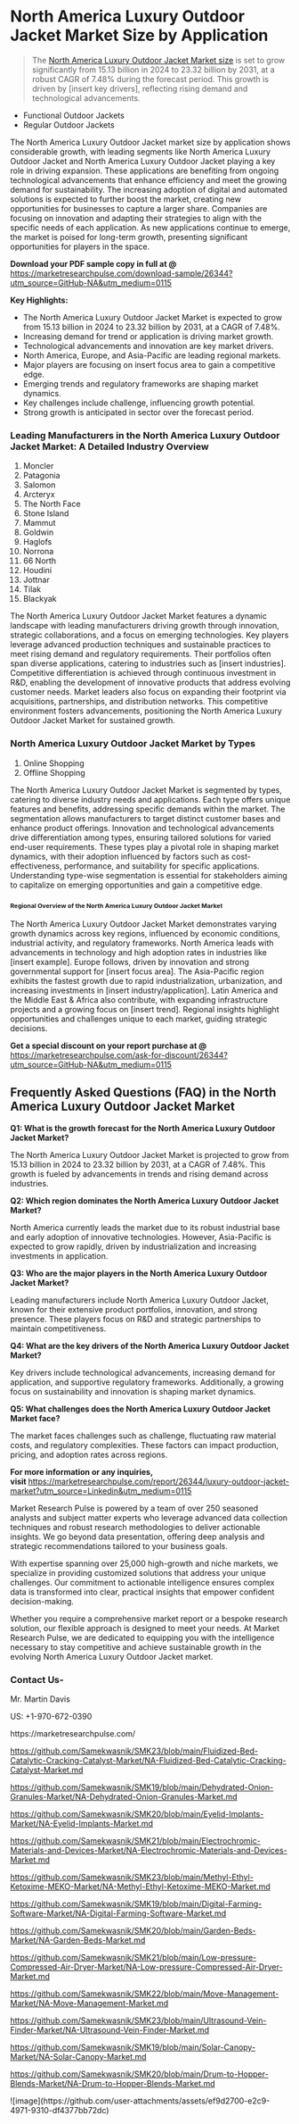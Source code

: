<h1>North America Luxury Outdoor Jacket Market&nbsp;Size by Application</h1><blockquote><p>The <a href="https://marketresearchpulse.com/download-sample/26344?utm_source=GitHub-NA&amp;utm_medium=0115">North America Luxury Outdoor Jacket Market size</a> is set to grow significantly from 15.13 billion in 2024 to 23.32 billion by 2031, at a robust CAGR of 7.48% during the forecast period. This growth is driven by [insert key drivers], reflecting rising demand and technological advancements.</p></blockquote><ul><li>Functional Outdoor Jackets<li> Regular Outdoor Jackets</li></ul><p>The North America Luxury Outdoor Jacket market size by application shows considerable growth, with leading segments like North America Luxury Outdoor Jacket and North America Luxury Outdoor Jacket playing a key role in driving expansion. These applications are benefiting from ongoing technological advancements that enhance efficiency and meet the growing demand for sustainability. The increasing adoption of digital and automated solutions is expected to further boost the market, creating new opportunities for businesses to capture a larger share. Companies are focusing on innovation and adapting their strategies to align with the specific needs of each application. As new applications continue to emerge, the market is poised for long-term growth, presenting significant opportunities for players in the space.</p><p><strong>Download your PDF sample copy in full at @ </strong><a href="https://marketresearchpulse.com/download-sample/26344?utm_source=GitHub-NA&amp;utm_medium=0115">https://marketresearchpulse.com/download-sample/26344?utm_source=GitHub-NA&amp;utm_medium=0115</a></p><p><strong>Key Highlights: </strong></p><ul><li>The North America Luxury Outdoor Jacket Market is expected to grow from 15.13 billion in 2024 to 23.32 billion by 2031, at a CAGR of 7.48%.</li><li>Increasing demand for trend or application is driving market growth.</li><li>Technological advancements and innovation are key market drivers.</li><li>North America, Europe, and Asia-Pacific are leading regional markets.</li><li>Major players are focusing on insert focus area to gain a competitive edge.</li><li>Emerging trends and regulatory frameworks are shaping market dynamics.</li><li>Key challenges include challenge, influencing growth potential.</li><li>Strong growth is anticipated in sector over the forecast period.</li></ul><h3>Leading Manufacturers in the North America Luxury Outdoor Jacket Market: A Detailed Industry Overview</h3><ol><li>Moncler</li><li>Patagonia</li><li>Salomon</li><li>Arcteryx</li><li>The North Face</li><li>Stone Island</li><li>Mammut</li><li>Goldwin</li><li>Haglofs</li><li>Norrona</li><li>66 North</li><li>Houdini</li><li>Jottnar</li><li>Tilak</li><li>Blackyak</li></ol><div class="flex max-w-full flex-col flex-grow"><div class="min-h-8 text-message flex w-full flex-col items-end gap-2 whitespace-normal break-words [.text-message+&amp;]:mt-5" dir="auto" data-message-author-role="assistant" data-message-id="fd8432e4-4910-450d-b182-61b7bfb0a01f" data-message-model-slug="gpt-4o"><div class="flex w-full flex-col gap-1 empty:hidden first:pt-[3px]"><div class="markdown prose w-full break-words dark:prose-invert light"><p>The North America Luxury Outdoor Jacket Market features a dynamic landscape with leading manufacturers driving growth through innovation, strategic collaborations, and a focus on emerging technologies. Key players leverage advanced production techniques and sustainable practices to meet rising demand and regulatory requirements. Their portfolios often span diverse applications, catering to industries such as [insert industries]. Competitive differentiation is achieved through continuous investment in R&amp;D, enabling the development of innovative products that address evolving customer needs. Market leaders also focus on expanding their footprint via acquisitions, partnerships, and distribution networks. This competitive environment fosters advancements, positioning the North America Luxury Outdoor Jacket Market for sustained growth.</p></div></div></div></div><h3>North America Luxury Outdoor Jacket Market by Types</h3><ol><li>Online Shopping<li> Offline Shopping</li></ol><div class="flex max-w-full flex-col flex-grow"><div class="min-h-8 text-message flex w-full flex-col items-end gap-2 whitespace-normal break-words [.text-message+&amp;]:mt-5" dir="auto" data-message-author-role="assistant" data-message-id="084470be-0bb7-4664-bddf-5156b4f41249" data-message-model-slug="gpt-4o-mini"><div class="flex w-full flex-col gap-1 empty:hidden first:pt-[3px]"><div class="markdown prose w-full break-words dark:prose-invert light"><p>The North America Luxury Outdoor Jacket Market is segmented by types, catering to diverse industry needs and applications. Each type offers unique features and benefits, addressing specific demands within the market. The segmentation allows manufacturers to target distinct customer bases and enhance product offerings. Innovation and technological advancements drive differentiation among types, ensuring tailored solutions for varied end-user requirements. These types play a pivotal role in shaping market dynamics, with their adoption influenced by factors such as cost-effectiveness, performance, and suitability for specific applications. Understanding type-wise segmentation is essential for stakeholders aiming to capitalize on emerging opportunities and gain a competitive edge.</p></div></div></div></div><h3><span style="font-size: 11px;">Regional Overview of the North America Luxury Outdoor Jacket Market</span></h3><div class="flex max-w-full flex-col flex-grow"><div class="min-h-8 text-message flex w-full flex-col items-end gap-2 whitespace-normal break-words [.text-message+&amp;]:mt-5" dir="auto" data-message-author-role="assistant" data-message-id="e9038762-ce64-4e30-91c9-9bd413514231" data-message-model-slug="gpt-4o-mini"><div class="flex w-full flex-col gap-1 empty:hidden first:pt-[3px]"><div class="markdown prose w-full break-words dark:prose-invert light"><p>The North America Luxury Outdoor Jacket Market demonstrates varying growth dynamics across key regions, influenced by economic conditions, industrial activity, and regulatory frameworks. North America leads with advancements in technology and high adoption rates in industries like [insert example]. Europe follows, driven by innovation and strong governmental support for [insert focus area]. The Asia-Pacific region exhibits the fastest growth due to rapid industrialization, urbanization, and increasing investments in [insert industry/application]. Latin America and the Middle East &amp; Africa also contribute, with expanding infrastructure projects and a growing focus on [insert trend]. Regional insights highlight opportunities and challenges unique to each market, guiding strategic decisions.</p></div></div></div></div><p><strong>Get a special discount on your report purchase at @ </strong><a href="https://marketresearchpulse.com/ask-for-discount/26344?utm_source=GitHub-NA&amp;utm_medium=0115">https://marketresearchpulse.com/ask-for-discount/26344?utm_source=GitHub-NA&amp;utm_medium=0115</a></p><h2>Frequently Asked Questions (FAQ) in the North America Luxury Outdoor Jacket Market</h2><p><strong>Q1: What is the growth forecast for the North America Luxury Outdoor Jacket Market?</strong></p><p>The North America Luxury Outdoor Jacket Market is projected to grow from 15.13 billion in 2024 to 23.32 billion by 2031, at a CAGR of 7.48%. This growth is fueled by advancements in trends and rising demand across industries.</p><p><strong>Q2: Which region dominates the North America Luxury Outdoor Jacket Market?</strong></p><p>North America currently leads the market due to its robust industrial base and early adoption of innovative technologies. However, Asia-Pacific is expected to grow rapidly, driven by industrialization and increasing investments in application.</p><p><strong>Q3: Who are the major players in the North America Luxury Outdoor Jacket Market?</strong></p><p>Leading manufacturers include North America Luxury Outdoor Jacket, known for their extensive product portfolios, innovation, and strong presence. These players focus on R&amp;D and strategic partnerships to maintain competitiveness.</p><p><strong>Q4: What are the key drivers of the North America Luxury Outdoor Jacket Market?</strong></p><p>Key drivers include technological advancements, increasing demand for application, and supportive regulatory frameworks. Additionally, a growing focus on sustainability and innovation is shaping market dynamics.</p><p><strong>Q5: What challenges does the North America Luxury Outdoor Jacket Market face?</strong></p><p>The market faces challenges such as challenge, fluctuating raw material costs, and regulatory complexities. These factors can impact production, pricing, and adoption rates across regions.</p><p><strong>For more information or any inquiries, visit&nbsp;</strong><a href="https://marketresearchpulse.com/report/26344/luxury-outdoor-jacket-market?utm_source=Linkedin&utm_medium=0115">https://marketresearchpulse.com/report/26344/luxury-outdoor-jacket-market?utm_source=Linkedin&utm_medium=0115</a></p><p>Market Research Pulse is powered by a team of over 250 seasoned analysts and subject matter experts who leverage advanced data collection techniques and robust research methodologies to deliver actionable insights. We go beyond data presentation, offering deep analysis and strategic recommendations tailored to your business goals.</p><p>With expertise spanning over 25,000 high-growth and niche markets, we specialize in providing customized solutions that address your unique challenges. Our commitment to actionable intelligence ensures complex data is transformed into clear, practical insights that empower confident decision-making.</p><p>Whether you require a comprehensive market report or a bespoke research solution, our flexible approach is designed to meet your needs. At Market Research Pulse, we are dedicated to equipping you with the intelligence necessary to stay competitive and achieve sustainable growth in the evolving North America Luxury Outdoor Jacket market.</p><h3><strong>Contact Us-</strong></h3><p>Mr. Martin Davis</p><p>US: +1-970-672-0390</p><p>https://marketresearchpulse.com/</p><p><a href="https://github.com/Samekwasnik/SMK23/blob/main/Fluidized-Bed-Catalytic-Cracking-Catalyst-Market/NA-Fluidized-Bed-Catalytic-Cracking-Catalyst-Market.md">https://github.com/Samekwasnik/SMK23/blob/main/Fluidized-Bed-Catalytic-Cracking-Catalyst-Market/NA-Fluidized-Bed-Catalytic-Cracking-Catalyst-Market.md</a></p><p><a href="https://github.com/Samekwasnik/SMK19/blob/main/Dehydrated-Onion-Granules-Market/NA-Dehydrated-Onion-Granules-Market.md">https://github.com/Samekwasnik/SMK19/blob/main/Dehydrated-Onion-Granules-Market/NA-Dehydrated-Onion-Granules-Market.md</a></p><p><a href="https://github.com/Samekwasnik/SMK20/blob/main/Eyelid-Implants-Market/NA-Eyelid-Implants-Market.md">https://github.com/Samekwasnik/SMK20/blob/main/Eyelid-Implants-Market/NA-Eyelid-Implants-Market.md</a></p><p><a href="https://github.com/Samekwasnik/SMK21/blob/main/Electrochromic-Materials-and-Devices-Market/NA-Electrochromic-Materials-and-Devices-Market.md">https://github.com/Samekwasnik/SMK21/blob/main/Electrochromic-Materials-and-Devices-Market/NA-Electrochromic-Materials-and-Devices-Market.md</a></p><p><a href="https://github.com/Samekwasnik/SMK23/blob/main/Methyl-Ethyl-Ketoxime-MEKO-Market/NA-Methyl-Ethyl-Ketoxime-MEKO-Market.md">https://github.com/Samekwasnik/SMK23/blob/main/Methyl-Ethyl-Ketoxime-MEKO-Market/NA-Methyl-Ethyl-Ketoxime-MEKO-Market.md</a></p><p><a href="https://github.com/Samekwasnik/SMK19/blob/main/Digital-Farming-Software-Market/NA-Digital-Farming-Software-Market.md">https://github.com/Samekwasnik/SMK19/blob/main/Digital-Farming-Software-Market/NA-Digital-Farming-Software-Market.md</a></p><p><a href="https://github.com/Samekwasnik/SMK20/blob/main/Garden-Beds-Market/NA-Garden-Beds-Market.md">https://github.com/Samekwasnik/SMK20/blob/main/Garden-Beds-Market/NA-Garden-Beds-Market.md</a></p><p><a href="https://github.com/Samekwasnik/SMK21/blob/main/Low-pressure-Compressed-Air-Dryer-Market/NA-Low-pressure-Compressed-Air-Dryer-Market.md">https://github.com/Samekwasnik/SMK21/blob/main/Low-pressure-Compressed-Air-Dryer-Market/NA-Low-pressure-Compressed-Air-Dryer-Market.md</a></p><p><a href="https://github.com/Samekwasnik/SMK22/blob/main/Move-Management-Market/NA-Move-Management-Market.md">https://github.com/Samekwasnik/SMK22/blob/main/Move-Management-Market/NA-Move-Management-Market.md</a></p><p><a href="https://github.com/Samekwasnik/SMK23/blob/main/Ultrasound-Vein-Finder-Market/NA-Ultrasound-Vein-Finder-Market.md">https://github.com/Samekwasnik/SMK23/blob/main/Ultrasound-Vein-Finder-Market/NA-Ultrasound-Vein-Finder-Market.md</a></p><p><a href="https://github.com/Samekwasnik/SMK19/blob/main/Solar-Canopy-Market/NA-Solar-Canopy-Market.md">https://github.com/Samekwasnik/SMK19/blob/main/Solar-Canopy-Market/NA-Solar-Canopy-Market.md</a></p><p><a href="https://github.com/Samekwasnik/SMK20/blob/main/Drum-to-Hopper-Blends-Market/NA-Drum-to-Hopper-Blends-Market.md">https://github.com/Samekwasnik/SMK20/blob/main/Drum-to-Hopper-Blends-Market/NA-Drum-to-Hopper-Blends-Market.md</a></p>
![image](https://github.com/user-attachments/assets/ef9d2700-e2c9-4971-9310-df4377bb72dc)
